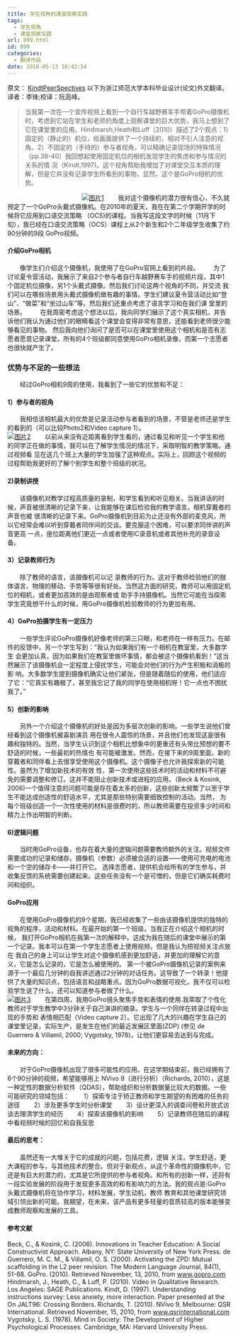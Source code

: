 ```yaml
---
title: 学生视角的课堂观察实践
tags:
  - 学生视角
  - 课堂观察实践
url: 899.html
id: 899
categories:
  - 翻译作品
date: 2016-05-13 18:42:54
---
```


原文： [KindtPeerSpectives](http://www.ilester.net/wp-content/uploads/2016/05/KindtPeerSpectives.pdf) 以下为浙江师范大学本科毕业设计(论文)外文翻译。译者：李锋;校译：阮高峰。

> 当我第一次在一个宣传视频上看到一个自行车越野赛车手带着GoPro摄像机时，考虑到它站在学生和老师的角度上观察课堂的巨大优势，我马上想到了它在课堂里的应用。Hindmarsh,Heath和Luff（2010）描述了2个观点：1）固定的（静止的）机位，给画面提供了一个持续的，相对不引人注意的视角。2）不固定的（手持的）参与者视角，可以精确记录现场的特殊情况（pp.38-40）我回想起使用固定机位的相机发现学生的焦虑和参与情况的关系的情 况（Kindt,1997)。这个视角帮助我增加了对课堂交互本质的理解，但是它并没有记录学生所看到的事物，显然，这个是GoPro相机的优势。

            [![图片1](http://www.ilester.net/wp-content/uploads/2016/05/图片1-1-300x260.png)](http://www.ilester.net/wp-content/uploads/2016/05/图片1-1.png)   我对这个摄像机的潜力很有信心，不久就预定了一个GoPro头戴式摄像机。在2010年的夏天，我在在第二个学期开学的时候将它应用到口语交流策略 （OCS)的课程。当我写这段文字的时候（11月下旬），我已经在口语交流策略（OCS）课程上从2个新生和2个二年级学生收集了约90分钟的9段 GoPro视频。

#### **介绍GoPro相机**

  像学生们介绍这个摄像机，我使用了在GoPro官网上看到的片段。   为了讨论夏令营活动，我展示了来自2个参与者自行车越野赛车手的视频片段，其中1个固定机位摄像，另1个头戴式摄像。然后我们讨论这两个视角的不同，并交流 我们可以在哪些场景用头戴式摄像机做有趣的事情。学生们建议夏令营活动比如“登山”、“做菜”和“坐过山车”等。然后我们还重点考虑了语言学习和在我们课 堂里的场景。   在我周密考虑这个想法以后，我向同学们展示了这个真实相机，并告诉他们我认为通过他们的眼睛看这个课堂会变得非常有意思，还能看到老师很少能够看见的事物。 然后我向他们询问了是否可以在课堂里使用这个相机和是否有志愿者愿意记录课堂。所有的4个班级都同意使用GoPro相机录像，而第一个志愿者也很快就产生了。

### **优势与不足的一些想法**

  经过GoPro相机9周的使用，我看到了一些它的优势和不足：

#### **1）参与者的视角**

  我相信该相机最大的优势是记录活动参与者看到的场景，不管是老师还是学生的看到的（可以比较Photo2和Video capture 1）。             [![图片2](http://www.ilester.net/wp-content/uploads/2016/05/图片2-1-300x115.png)](http://www.ilester.net/wp-content/uploads/2016/05/图片2-1.png)   以前从来没有近距离看到学生看的，通过看见和听见一个学生和他的同学正在做的事情，我可以在了解学生情况的情况下，采取明智的教学策略。通过视频看 见在这几个班上大量的学生加强了这种观点。实际上，回顾这个视频的过程帮助我更好的了解个别学生和整个班级的状况。

#### **2)录制讲授**

  该摄像机对教学过程高质量的录制，和学生看到和听见相关。当我讲话的时候，声音被很清晰的记录下来，让我能够在课后检验我的教学语言。相机穿戴者的声音也被 很清晰的记录下来。GoPro摄像机到目前为止还没有外部的麦克风，所以它经常会难以听到穿戴者同伴间的交谈。要克服这个困难，可以要求同伴讲的声音更高 一点，座位距离他们更近一点或者使用IC录音机或者其他补充的录音设备。

#### **3）记录教师行为**

  除了教师的语言，该摄像机可以记 录教师的行为。这对于教师检验他们的肢体语言、物理的移动、手势等等很有好处。当然这方面的研究，教师可以用固定机位的相机，或者更加高效的是由观察者或 助手手持摄像机。当然它可能在当探索学生究竟想干什么的时候，用GoPro摄像机检验教师的行为更加有用。

#### **4）GoPro拍摄学生有一定压力**

  一些学生评论GoPro摄像机好像老师的第三只眼，和老师在一样有压力。在邮件的反馈中，另一个学生写到：“我认为如果我们有一个相机在教室里，大多数学生 会更加认真，因为如果我们在教室里做坏事情，都会被这个摄像机看到！”这当然展示了该摄像机会一定程度上侵扰学生，可能会对他们的行为产生积极和消极的影 响。大多数学生提到摄像机确实让他们紧张，但是随着随后的使用，他们适应了它：“它真实有趣极了，甚至我忘记了我的同学在使用相机呀！它一点也不困扰我了。”

#### **5）创新的影响**

  另外一个介绍这个摄像机的好处是因为多层次创新的影响。一些学生说他们曾经看到这个摄像机被喜剧演员 用在很令人震惊的场景，并且他们也发现这是很有趣和独特的。当然，当学生认识到这个相机比想象中的更重还有头带比预想的要不舒适的时候，一些最初的热情也 有可能被激发。然而，在接下来的9周里面，新的穿戴者和同伴看上去很享受使用这个摄像机。这个摄像子也允许我探索新的可能性。虽然为了增加新技术的有效 性，第一次使用这些技术时的活动和材料不可避免的需要调整和修订。这并不能阻止创新技术或进程的应用。（Beck & Kosink, 2006)一个值得注意的问题可能是存在着太多的创新，这些创新太频繁了以至于学生不能达成创造性的舒适水平，尤其是那些特别需要细致控制的活动。当然， 为每个班级创造一个一次性使用的材料是很费时的，所以教师需要在投资多少时间和精力上作出明智的判断。

#### **6)逻辑问题**

  当时用GoPro设备，也存在着大量的逻辑问题需要教师额外的关注。视频文件需要成功的记录和储存。摄像机（参数）必须被合适的设置——使用可充电的电池和一个空的储存卡——并打开它。 选择志愿者，提供机会给所有的学生参与，并收集反馈的系统需要创建起来。这些任务没有一个是可憎的，但是它们确实耗费时间和组织。

#### **GoPro应用**

  在使用GoPro摄像机的9个星期，我已经收集了一些由该摄像机提供的独特的视角的程序，活动和材料。在最开始的第一个班级，当我正在介绍这个相机的时候， 我打开GoPro相机在我第一次的解释中。这成为我在随后的课堂中展示的第一个记录。我本可以在第一个学生志愿者上使用视频，但是我认为把视频关注点放在 我自己的身上可以让学生对这个摄像机感到更加舒适，并更加的理解它的意义，它是怎么记录的，它是怎么被使用的。 第一个被GoPro摄像机记录的案例来源于一个最后几分钟的自我讲述通过2分钟的对话任务。这导致了一个转录！他提供了大量的知识点，包括语言和战略重点。因为GoPro数据可视化，我不仅可以检验学生说了什么，还可以知道参与者做了什么。             [![图片3](http://www.ilester.net/wp-content/uploads/2016/05/图片3-1-300x204.png)](http://www.ilester.net/wp-content/uploads/2016/05/图片3-1.png)   在第四周，我用GoPro镜头聚焦手势和表情的使用.我萃取了个性化教师对于学生教学中3分钟关于自己演讲的摘录。学生与一个同伴在转录过程中出现的手势和 表情相匹配（Video capture 2）。它出现了几大的兴趣在学生自己的课堂里记录，实际生产，是发生在他们的最近发展区里面(ZDP) (参见 de Guerrero & Villamil, 2000; Vygotsky, 1978)，让他们更容易去达到与完成。

#### **未来的方向：**

  对于GoPro摄像机出现了很多可能性的应用。在这学期结束前，我已经拥有了6个90分钟的视频，希望能够用上 NVivo 9（进行分析）（Richards, 2010），这是一种定性的数据分析软件（QDAS），帮助组织和分析数据量比较大的数据。一些可能研究的领域包括：   1）探索专注于矫正教师和学生期望的有困难的任务的途径   2）涉及更多学生时分析课堂   3）设计更深入的调查问卷和开放式访谈去理清学生的经历   4）探索该摄像机的影响   5）记录教师在随后的课程中看视频时候的回忆和自我反思

#### **最后的思考：**

  虽然还有一大堆关于它的成就的问题，包括花费，逻辑 关注，学生舒适，更大课程的参与，与其他技术的整合。但对于新观点，从这个革命性的摄像机中，它还是有巨大的潜力的，尤其是它所提供的参与者视角。和所有的创新一样，还将有一段实验发展的阶段用于发现更多高效的和有影响力的方法。我的观点是:GoPro头戴式摄像机将在协作学习，材料发展，学生动机，教师 教育和其他课堂研究领域引领出新的可能。我期望，在未来，该产品有更多轻量的音质较高的版本能够变成教师观察和发展的工具。

#### **参考文献**

Beck, C., & Kosink, C. (2006). Innovations in Teacher Education: A Social Constructivist Approach. Albany, NY: State University of New York Press. de Guerrero, M. C. M., & Villamil, O. S. (2000). Activating the ZPD: Mutual scaffolding in the L2 peer revision. The Modern Language Journal, 84(1), 51-68. GoPro. (2010). Retrieved November, 13, 2010, from www.gopro.com Hindmarsh, J., Heath, C., & Luff, P. (2010). Video in Qualitative Research. Los Angeles: SAGE Publications. Kindt, D. (1997). Understanding instructions survey: Less anxiety, more interaction. Paper presented at the On JALT96: Crossing Borders. Richards, T. (2010). NVivo 9. Melbourne: QSR International. Retrieved November, 15, 2010, from www.qsrinternational.com Vygotsky, L. S. (1978). Mind in Society: The Development of Higher Psychological Processes. Cambridge, MA: Harvard University Press.